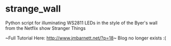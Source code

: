 # strange_wall
Python script for illuminating WS2811 LEDs in the style of the Byer's wall from the Netflix show Stranger Things

~Full Tutorial Here: http://www.jmbarnett.net/?p=18~ Blog no longer exists :(
